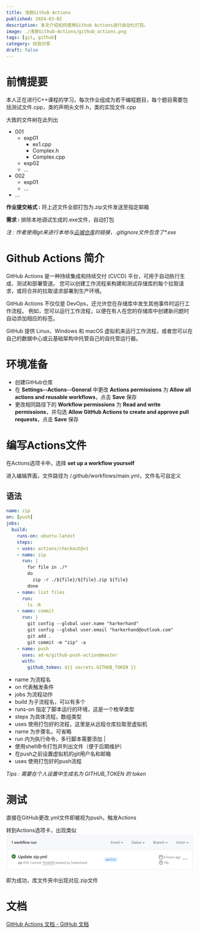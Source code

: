 ```yaml
---
title: 浅尝Github Actions
published: 2024-03-02
description: 本文介绍如何使用Github Actions进行自动化打包。
image: ./浅尝Github-Actions/github_actions.png
tags: [git, github]
category: 经验分享
draft: false
---
```




# 前情提要

本人正在进行C++课程的学习，每次作业组成为若干编程题目，每个题目需要包括测试文件.cpp，类的声明头文件.h，类的实现文件.cpp

大致的文件树在此列出

- 001
  - exp01
    - ex1.cpp
    - Complex.h
    - Complex.cpp
  - exp02
  - ...
- 002
  - exp01
  - ...
- ...

__作业提交格式 :__ 将上述文件全部打包为.zip文件发送至指定邮箱

__需求 :__ 排除本地调试生成的.exe文件，自动打包

_注 : 作者使用git来进行本地与[云端仓库](https://gitee.com/harkerhand/homework2)的链接，.gitignore文件包含了*.exe_



# Github Actions 简介

GitHub Actions 是一种持续集成和持续交付 (CI/CD) 平台，可用于自动执行生成、测试和部署管道。 您可以创建工作流程来构建和测试存储库的每个拉取请求，或将合并的拉取请求部署到生产环境。

GitHub Actions 不仅仅是 DevOps，还允许您在存储库中发生其他事件时运行工作流程。 例如，您可以运行工作流程，以便在有人在您的存储库中创建新问题时自动添加相应的标签。

GitHub 提供 Linux、Windows 和 macOS 虚拟机来运行工作流程，或者您可以在自己的数据中心或云基础架构中托管自己的自托管运行器。



# 环境准备

- 创建GitHub仓库
- 在 **Settings--Actions--General** 中更改 **Actions permissions** 为 **Allow all actions and reusable workflows**，点击 **Save** 保存
- 更改相同路径下的 **Workflow permissions** 为 **Read and write permissions**，并勾选 **Allow GitHub Actions to create and approve pull requests**，点击 **Save** 保存



# 编写Actions文件

在Actions选项卡中，选择 **set up a workflow yourself**

进入编辑界面，文件路径为 /.github/workflows/main.yml，文件名可自定义

## 语法

```yaml
name: zip
on: [push]
jobs:
  build:
    runs-on: ubuntu-latest
    steps:
    - uses: actions/checkout@v1
    - name: zip
      run: |
        for file in ./*
        do
          zip -r ./${file}/${file}.zip ${file}
        done
    - name: list files
      run:
        ls -R
    - name: commit
      run: |
        git config --global user.name "harkerhand"
        git config --global user.email "harkerhand@outlook.com"
        git add .
        git commit -m "zip" -a
    - name: push
      uses: ad-m/github-push-action@master
      with:
        github_token: ${{ secrets.GITHUB_TOKEN }}
```

- name 为流程名
- on 代表触发条件
- jobs 为流程动作
- build 为子流程名，可以有多个
- runs-on 指定了脚本运行的环境，这是一个枚举类型
- steps 为具体流程，数组类型
- uses 使用打包好的流程，这里是从远程仓库拉取至虚拟机
- name 为步骤名，可省略
- run 内为执行命令，多行脚本需要添加 |
- 使用shell命令打包并列出文件（便于后期维护）
- 在push之前设置虚拟机的git用户名和邮箱
- uses 使用打包好的push流程

*Tips : 需要在个人设置中生成名为 GITHUB_TOKEN 的 token*

# 测试

直接在GitHub更改.yml文件即被视为push，触发Actions

转到Actions选项卡，出现类似![actions result](./浅尝Github-Actions/actions_result.png)

即为成功，库文件夹中出现对应.zip文件

# 文档

[GitHub Actions 文档 - GitHub 文档](https://docs.github.com/zh/actions)
